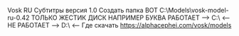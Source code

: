 Vosk RU Субтитры версия 1.0
Создать папка ВОТ C:\Models\vosk-model-ru-0.42
ТОЛЬКО ЖЕСТИК ДИСК  НАПРИМЕР БУКВА РАБОТАЕТ --> С:\ <--    НЕ РАБОТАЕТ --> D:\ <--
Где скачать https://alphacephei.com/vosk/models
